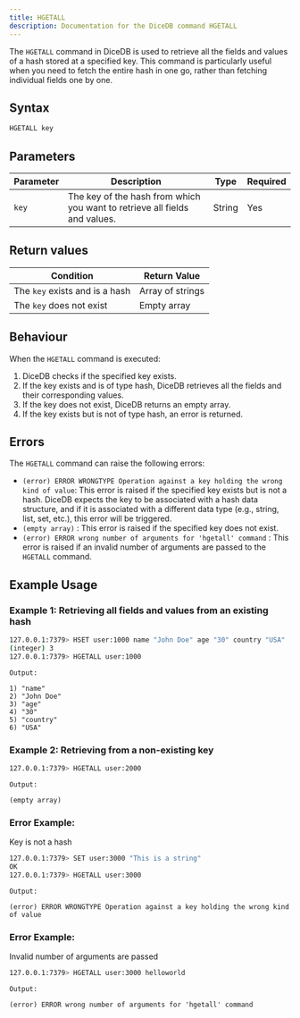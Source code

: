 ```yaml
---
title: HGETALL
description: Documentation for the DiceDB command HGETALL
---
```


The `HGETALL` command in DiceDB is used to retrieve all the fields and values of a hash stored at a specified key. This command is particularly useful when you need to fetch the entire hash in one go, rather than fetching individual fields one by one.

## Syntax

```bash
HGETALL key
```

## Parameters

| Parameter | Description                                                                | Type   | Required |
| --------- | -------------------------------------------------------------------------- | ------ | -------- |
| `key`     | The key of the hash from which you want to retrieve all fields and values. | String | Yes      |

## Return values

| Condition                      | Return Value     |
| ------------------------------ | ---------------- |
| The `key` exists and is a hash | Array of strings |
| The `key` does not exist       | Empty array      |

## Behaviour

When the `HGETALL` command is executed:

1. DiceDB checks if the specified key exists.
2. If the key exists and is of type hash, DiceDB retrieves all the fields and their corresponding values.
3. If the key does not exist, DiceDB returns an empty array.
4. If the key exists but is not of type hash, an error is returned.

## Errors

The `HGETALL` command can raise the following errors:

- `(error) ERROR WRONGTYPE Operation against a key holding the wrong kind of value`: This error is raised if the specified key exists but is not a hash. DiceDB expects the key to be associated with a hash data structure, and if it is associated with a different data type (e.g., string, list, set, etc.), this error will be triggered.
- `(empty array)` : This error is raised if the specified key does not exist.
- `(error) ERROR wrong number of arguments for 'hgetall' command` : This error is raised if an invalid number of arguments are passed to the `HGETALL` command.

## Example Usage

### Example 1: Retrieving all fields and values from an existing hash

```bash
127.0.0.1:7379> HSET user:1000 name "John Doe" age "30" country "USA"
(integer) 3
127.0.0.1:7379> HGETALL user:1000
```

`Output:`

```
1) "name"
2) "John Doe"
3) "age"
4) "30"
5) "country"
6) "USA"
```

### Example 2: Retrieving from a non-existing key

```bash
127.0.0.1:7379> HGETALL user:2000
```

`Output:`

```
(empty array)
```

### Error Example:

Key is not a hash

```bash
127.0.0.1:7379> SET user:3000 "This is a string"
OK
127.0.0.1:7379> HGETALL user:3000
```

`Output:`

```
(error) ERROR WRONGTYPE Operation against a key holding the wrong kind of value
```

### Error Example:

Invalid number of arguments are passed

```bash
127.0.0.1:7379> HGETALL user:3000 helloworld
```

`Output:`

```
(error) ERROR wrong number of arguments for 'hgetall' command
```
